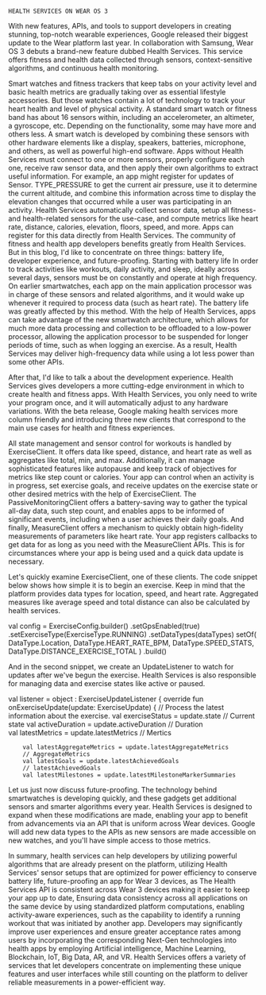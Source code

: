                                                                       HEALTH SERVICES ON WEAR OS 3
With new features, APIs, and tools to support developers in creating stunning, top-notch wearable experiences, Google released their biggest update to the Wear platform last year. In collaboration with Samsung, Wear OS 3 debuts a brand-new feature dubbed Health Services. This service offers fitness and health data collected through sensors, context-sensitive algorithms, and continuous health monitoring. 

Smart watches and fitness trackers that keep tabs on your activity level and basic health metrics are gradually taking over as essential lifestyle accessories. But those watches contain a lot of technology to track your heart health and level of physical activity. A standard smart watch or fitness band has about 16 sensors within, including an accelerometer, an altimeter, a gyroscope, etc. Depending on the functionality, some may have more and others less. A smart watch is developed by combining these sensors with other hardware elements like a display, speakers, batteries, microphone, and others, as well as powerful high-end software. 
Apps without Health Services must connect to one or more sensors, properly configure each one, receive raw sensor data, and then apply their own algorithms to extract useful information. For example, an app might register for updates of Sensor. TYPE_PRESSURE to get the current air pressure, use it to determine the current altitude, and combine this information across time to display the elevation changes that occurred while a user was participating in an activity.
Health Services automatically collect sensor data, setup all fitness- and health-related sensors for the use-case, and compute metrics like heart rate, distance, calories, elevation, floors, speed, and more. Apps can register for this data directly from Health Services.
The community of fitness and health app developers benefits greatly from Health Services. But in this blog, I'd like to concentrate on three things: battery life, developer experience, and future-proofing. 
Starting with battery life In order to track activities like workouts, daily activity, and sleep, ideally across several days, sensors must be on constantly and operate at high frequency. On earlier smartwatches, each app on the main application processor was in charge of these sensors and related algorithms, and it would wake up whenever it required to process data (such as heart rate). The battery life was greatly affected by this method. With the help of Health Services, apps can take advantage of the new smartwatch architecture, which allows for much more data processing and collection to be offloaded to a low-power processor, allowing the application processor to be suspended for longer periods of time, such as when logging an exercise. As a result, Health Services may deliver high-frequency data while using a lot less power than some other APIs.

After that, I'd like to talk a about the development experience. Health Services gives developers a more cutting-edge environment in which to create health and fitness apps.  With Health Services, you only need to write your program once, and it will automatically adjust to any hardware variations. With the beta release, Google making health services more column friendly and introducing three new clients that correspond to the main use cases for health and fitness experiences.

All state management and sensor control for workouts is handled by ExerciseClient. It offers data like speed, distance, and heart rate as well as aggregates like total, min, and max. Additionally, it can manage sophisticated features like autopause and keep track of objectives for metrics like step count or calories. Your app can control when an activity is in progress, set exercise goals, and receive updates on the exercise state or other desired metrics with the help of ExerciseClient.
The PassiveMonitoringClient offers a battery-saving way to gather the typical all-day data, such step count, and enables apps to be informed of significant events, including when a user achieves their daily goals.
And finally, MeasureClient offers a mechanism to quickly obtain high-fidelity measurements of parameters like heart rate. Your app registers callbacks to get data for as long as you need with the MeasureClient APIs. This is for circumstances where your app is being used and a quick data update is necessary.

Let's quickly examine ExerciseClient, one of these clients. The code snippet below shows how simple it is to begin an exercise. Keep in mind that the platform provides data types for location, speed, and heart rate. Aggregated measures like average speed and total distance can also be calculated by health services.



val config = ExerciseConfig.builder()
        .setGpsEnabled(true)
        .setExerciseType(ExerciseType.RUNNING)
        .setDataTypes(dataTypes)
        	setOf(
			DataType.Location, DataType.HEART_RATE_BPM,
DataType.SPEED_STATS, DataType.DISTANCE_EXERCISE_TOTAL )
	 .build()

And in the second snippet, we create an UpdateListener to watch for updates after we've begun the exercise. Health Services is also responsible for managing data and exercise states like active or paused.


val listener = object : ExerciseUpdateListener {
    override fun onExerciseUpdate(update: ExerciseUpdate) {
        // Process the latest information about the exercise.
        val exerciseStatus = update.state // Current state
        val activeDuration = update.activeDuration // Duration    
        val latestMetrics = update.latestMetrics // Mertics     

        val latestAggregateMetrics = update.latestAggregateMetrics    
        // AggregateMetrics
        val latestGoals = update.latestAchievedGoals 
        // latestAchievedGoals
        val latestMilestones = update.latestMilestoneMarkerSummaries









Let us just now discuss future-proofing. The technology behind smartwatches is developing quickly, and these gadgets get additional sensors and smarter algorithms every year. Health Services is designed to expand when these modifications are made, enabling your app to benefit from advancements via an API that is uniform across Wear devices. Google will add new data types to the APIs as new sensors are made accessible on new watches, and you'll have simple access to those metrics.

In summary, health services can help developers by utilizing powerful algorithms that are already present on the platform, utilizing Health Services' sensor setups that are optimized for power efficiency to conserve battery life, future-proofing an app for Wear 3 devices, as The Health Services API is consistent across Wear 3 devices making it easier to keep your app up to date, Ensuring data consistency across all applications on the same device by using standardized platform computations, enabling activity-aware experiences, such as the capability to identify a running workout that was initiated by another app.
Developers may significantly improve user experiences and ensure greater acceptance rates among users by incorporating the corresponding Next-Gen technologies into health apps by employing Artificial intelligence, Machine Learning, Blockchain, IoT, Big Data, AR, and VR. Health Services offers a variety of services that let developers concentrate on implementing these unique features and user interfaces while still counting on the platform to deliver reliable measurements in a power-efficient way.





